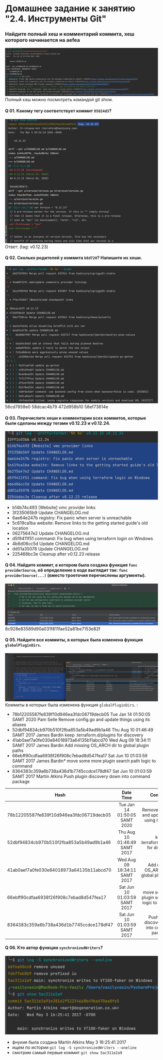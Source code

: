 # Домашнее задание к занятию "2.4. Инструменты Git"

### Найдите полный хеш и комментарий коммита, хеш которого начинается на aefea
![image](./img/img0.png)
Полный хэш можно посмотреть командой git show.

#### Q 01. Какому тегу соответствует коммит `85024d3`?
![image](./img/img1.png)
Ответ: (tag: v0.12.23)

#### Q 02. Сколько родителей у коммита `b8d720`? Напишите их хеши.
![image](./img/img2.png)
56cd7859e0
58dcac4b79
472d958b10
58ef73814e

#### Q 03. Перечислите хеши и комментарии всех коммитов, которые были сделаны между тегами  v0.12.23 и v0.12.24.
![image](./img/img3.png)
* b14b74c493 [Website] vmc provider links
* 3f235065b9 Update CHANGELOG.md
* 6ae64e247b registry: Fix panic when server is unreachable
* 5c619ca1ba website: Remove links to the getting started guide's old location
* 06275647e2 Update CHANGELOG.md
* d5f9411f51 command: Fix bug when using terraform login on Windows
* 4b6d06cc5d Update CHANGELOG.md
* dd01a35078 Update CHANGELOG.md
* 225466bc3e Cleanup after v0.12.23 release

#### Q 04. Найдите коммит, в котором была создана функция `func providerSource`, её определение в коде выглядит так: `func providerSource(...)` (вместо троеточия перечислены аргументы).
![image](./img/img4.png)
8c928e83589d90a031f811fae52a81be7153e82f

#### Q 05. Найдите все коммиты, в которых была изменена функция `globalPluginDirs`.
![image](./img/img5.png)
Коммиты в которых была изменена функция `globalPluginDirs`. :
* 78b12205587fe839f10d946ea3fdc06719decb05	Tue Jan 14 01:50:05 SAMT 2020	Pam Selle	Remove config.go and update things using its aliases
* 52dbf94834cb970b510f2fba853a5b49ad9b1a46	Thu Aug 10 01:46:49 SAMT 2017	James Bardin	keep .terraform.d/plugins for discovery
* 41ab0aef7a0fe030e84018973a64135b11abcd70	Wed Aug 09 18:34:11 SAMT 2017	James Bardin	Add missing OS_ARCH dir to global plugin paths
* 66ebff90cdfaa6938f26f908c7ebad8d547fea17	Sat Jun 10 01:03:59 SAMT 2017	James Bardin*	move some more plugin search path logic to command
* 8364383c359a6b738a436d1b7745ccdce178df47	Sat Jun 10 01:03:59 SAMT 2017	Martin Atkins	Push plugin discovery down into command package

| Hash                                     |           Date Time           |                        Comment                        |    Author     |
|------------------------------------------|:-----------------------------:|:-----------------------------------------------------:|:-------------:|
| 78b12205587fe839f10d946ea3fdc06719decb05 | Tue Jan 14 01:50:05 SAMT 2020 | Remove config.go and update things using its aliases  |   Pam Selle   |
| 52dbf94834cb970b510f2fba853a5b49ad9b1a46 | Thu Aug 10 01:46:49 SAMT 2017 |        keep .terraform.d/plugins for discovery        |  James Bardi  |
| 41ab0aef7a0fe030e84018973a64135b11abcd70 | Wed Aug 09 18:34:11 SAMT 2017 |    Add missing OS_ARCH dir to global plugin paths     |  James Bardi  |
| 66ebff90cdfaa6938f26f908c7ebad8d547fea17 | Sat Jun 10 01:03:59 SAMT 2017 |  move some more plugin search path logic to command   |  James Bardi  |
| 8364383c359a6b738a436d1b7745ccdce178df47 | Sat Jun 10 01:03:59 SAMT 2017 |    Push plugin discovery down into command package    | Martin Atkins |


#### Q 06. Кто автор функции `synchronizedWriters`? 
![image](./img/img6.png)
* фнукия была создана Martin Atkins May 3 16:25:41 2017
* ищем по истории `git log -S synchronizedWriters --oneline`
* смотрим самый первые коммит `git show 5ac311e2a9`
